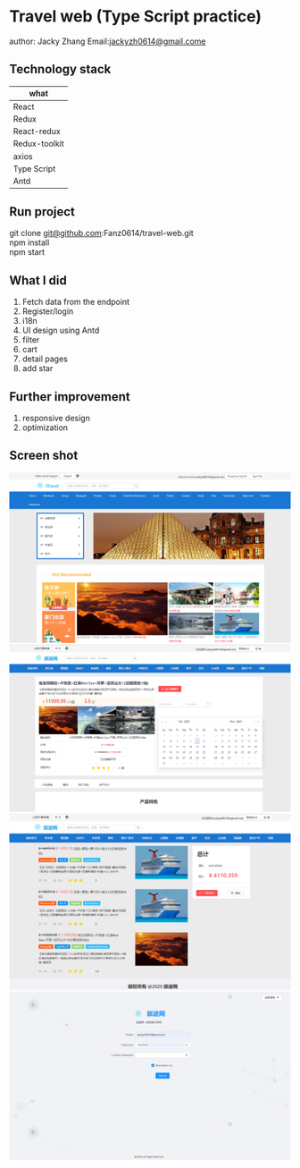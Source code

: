 Travel web (Type Script practice)
====
author: Jacky Zhang  Email:jackyzh0614@gmail.come  

Technology stack
----------

| what   |
| ---------- |
| React    | 
| Redux     |
| React-redux     | 
| Redux-toolkit     | 
| axios     |
| Type Script    | 
| Antd    | 


Run project
-----------
git clone git@github.com:Fanz0614/travel-web.git <br>
npm install <br>
npm start <br>

What I did 
---------
1. Fetch data from the endpoint
2. Register/login
3. i18n
4. UI design using Antd
5. filter
6. cart
7. detail pages
8. add star

Further improvement
-----------------
1. responsive design
2. optimization

Screen shot
-----------
![Alt text](https://raw.githubusercontent.com/Fanz0614/pic/master/Homepage.PNG)
![Alt text](https://raw.githubusercontent.com/Fanz0614/pic/master/detail.PNG)
![Alt text](https://raw.githubusercontent.com/Fanz0614/pic/master/cart.PNG)
![Alt text](https://raw.githubusercontent.com/Fanz0614/pic/master/register.PNG)

